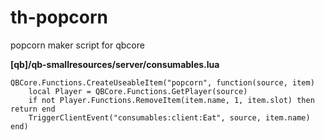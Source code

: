 # th-popcorn
popcorn maker script for qbcore


**[qb]/qb-smallresources/server/consumables.lua**
```
QBCore.Functions.CreateUseableItem("popcorn", function(source, item)
    local Player = QBCore.Functions.GetPlayer(source)
	if not Player.Functions.RemoveItem(item.name, 1, item.slot) then return end
    TriggerClientEvent("consumables:client:Eat", source, item.name)
end)
```
